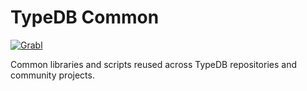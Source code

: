# TypeDB Common

[![Grabl](https://grabl.io/api/status/vaticle/typedb-common/badge.svg)](https://grabl.io/vaticle/typedb-common)

Common libraries and scripts reused across TypeDB repositories and community projects.
